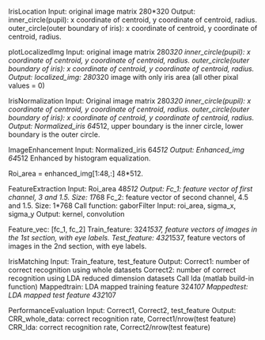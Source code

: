IrisLocationInput: original image matrix 280*320Output: inner_circle(pupil): x coordinate of centroid, y coordinate of centroid, radius.outer_circle(outer boundary of iris): x coordinate of centroid, y coordinate of    centroid, radius.plotLocalizedImgInput: original image matrix 280*320inner_circle(pupil): x coordinate of centroid, y coordinate of centroid, radius.outer_circle(outer boundary of iris): x coordinate of centroid, y coordinate of centroid, radius.Output:	localized_img: 280*320 image with only iris area (all other pixal values = 0)IrisNormalizationInput:	Original image matrix 280*320inner_circle(pupil): x coordinate of centroid, y coordinate of centroid, radius.outer_circle(outer boundary of iris): x coordinate of centroid, y coordinate of centroid, radius.Output:Normalized_iris 64*512, upper boundary is the inner circle, lower boundary is the outer circle.ImageEnhancementInput:	Normalized_iris 64*512Output:	Enhanced_img 64*512 	Enhanced by histogram equalization.Roi_area = enhanced_img[1:48,:]  48*512.FeatureExtractionInput:	Roi_area 48*512Output:	Fc_1: feature vector of first channel, 3 and 1.5. Size: 1*768	Fc_2: feature vector of second channel, 4.5 and 1.5. Size: 1*768Call function: gaborFilter	Input: roi_area, sigma_x, sigma_y	Output: kernel, convolutionFeature_vec: [fc_1, fc_2]Train_feature: 324*1537, feature vectors of images in the 1st section, with eye labels.Test_feature: 432*1537, feature vectors of images in the 2nd section, with eye labels.IrisMatchingInput:	Train_feature, test_featureOutput:	Correct1: number of correct recognition using whole datasets	Correct2: number of correct recognition using LDA reduced dimension datasetsCall lda (matlab build-in function)Mappedtrain: LDA mapped training feature 324*107Mappedtest: LDA mapped test feature 432*107PerformanceEvaluationInput:	Correct1, Correct2, test_featureOutput:	CRR_whole_data: correct recognition rate, Correct1/nrow(test feature)	CRR_lda: correct recognition rate, Correct2/nrow(test feature)
